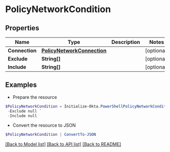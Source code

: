 # PolicyNetworkCondition
## Properties

Name | Type | Description | Notes
------------ | ------------- | ------------- | -------------
**Connection** | [**PolicyNetworkConnection**](PolicyNetworkConnection.md) |  | [optional] 
**Exclude** | **String[]** |  | [optional] 
**Include** | **String[]** |  | [optional] 

## Examples

- Prepare the resource
```powershell
$PolicyNetworkCondition = Initialize-Okta.PowerShellPolicyNetworkCondition  -Connection null `
 -Exclude null `
 -Include null
```

- Convert the resource to JSON
```powershell
$PolicyNetworkCondition | ConvertTo-JSON
```

[[Back to Model list]](../README.md#documentation-for-models) [[Back to API list]](../README.md#documentation-for-api-endpoints) [[Back to README]](../README.md)

